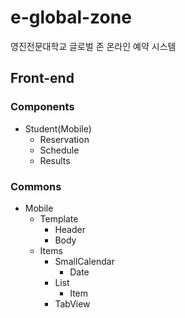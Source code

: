 # e-global-zone
영진전문대학교 글로벌 존 온라인 예약 시스템

## Front-end

### Components

-   Student(Mobile)
    -   Reservation
    -   Schedule
    -   Results

### Commons

-   Mobile
    -   Template
        - Header
        - Body
    -   Items
        -   SmallCalendar
            -   Date
        -   List
            -   Item
        -   TabView